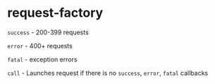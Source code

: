 # request-factory

`success` - 200-399 requests

`error` - 400+ requests 

`fatal` - exception errors

`call` - Launches request if there is no `success`, `error`, `fatal` callbacks
